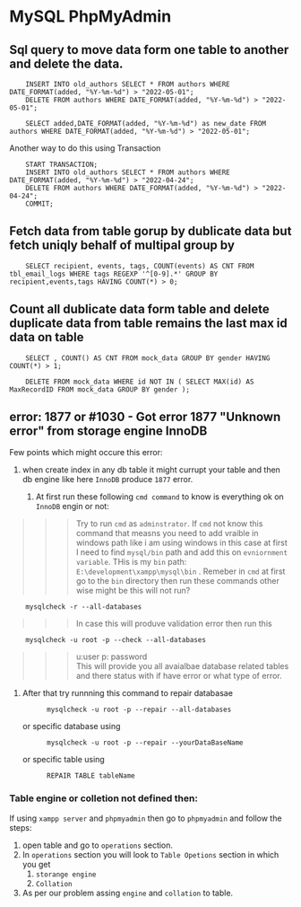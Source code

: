 # MySQL PhpMyAdmin

## Sql query to move data form one table to another and delete the data.

        INSERT INTO old_authors SELECT * FROM authors WHERE DATE_FORMAT(added, "%Y-%m-%d") > "2022-05-01";
        DELETE FROM authors WHERE DATE_FORMAT(added, "%Y-%m-%d") > "2022-05-01";

        SELECT added,DATE_FORMAT(added, "%Y-%m-%d") as new_date FROM authors WHERE DATE_FORMAT(added, "%Y-%m-%d") > "2022-05-01";

Another way to do this using Transaction

        START TRANSACTION;
        INSERT INTO old_authors SELECT * FROM authors WHERE DATE_FORMAT(added, "%Y-%m-%d") > "2022-04-24";
        DELETE FROM authors WHERE DATE_FORMAT(added, "%Y-%m-%d") > "2022-04-24";
        COMMIT;
        
## Fetch data from table gorup by dublicate data but fetch uniqly behalf of multipal group by
        
        SELECT recipient, events, tags, COUNT(events) AS CNT FROM tbl_email_logs WHERE tags REGEXP '^[0-9].*' GROUP BY recipient,events,tags HAVING COUNT(*) > 0;

## Count all dublicate data form table and delete duplicate data from table remains the last max id data on table

        SELECT , COUNT() AS CNT FROM mock_data GROUP BY gender HAVING COUNT(*) > 1;
        
        DELETE FROM mock_data WHERE id NOT IN ( SELECT MAX(id) AS MaxRecordID FROM mock_data GROUP BY gender );

## error: 1877 or #1030 - Got error 1877 "Unknown error" from storage engine InnoDB

Few points which might occure this error:

1. when create index in any db table it might currupt your table and then db engine like here `InnoDB` produce `1877` error.

   1. At first run these following `cmd command` to know is everything ok on `InnoDB` engin or not:

>>> Try to run `cmd` as `adminstrator`. If `cmd` not know this command that measns you need to add vraible in windows path like i am using windows in this case at first I need to find `mysql/bin` path and add this on `evniornment variable`. THis is my `bin` path: `E:\development\xampp\mysql\bin` . 
>>> Remeber in `cmd` at first go to the `bin` directory then run these commands other wise might be this will not run?

        mysqlcheck -r --all-databases

>>> In case this will produve validation error then run this 

        mysqlcheck -u root -p --check --all-databases

>>> u:user  p: password         
>>> This will provide you all avaialbae database related tables and there status with if have error or what type of error.

   1. After that try runnning this command to repair databasae

                mysqlcheck -u root -p --repair --all-databases

        or specific database using

                mysqlcheck -u root -p --repair --yourDataBaseName

        or specific table using

                REPAIR TABLE tableName

### Table engine or colletion not defined then:

If using `xampp server` and `phpmyadmin` then go to `phpmyadmin` and follow the steps:

1. open table and go to `operations` section.
1. In `operations` section you will look to `Table Opetions` section in which you get 
   1. `storange engine`
   1. `Collation`  
1. As per our problem assing `engine` and `collation` to table. 
